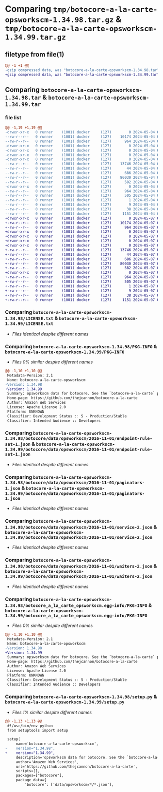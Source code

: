 # Comparing `tmp/botocore-a-la-carte-opsworkscm-1.34.98.tar.gz` & `tmp/botocore-a-la-carte-opsworkscm-1.34.99.tar.gz`

## filetype from file(1)

```diff
@@ -1 +1 @@
-gzip compressed data, was "botocore-a-la-carte-opsworkscm-1.34.98.tar", last modified: Sat May  4 01:01:38 2024, max compression
+gzip compressed data, was "botocore-a-la-carte-opsworkscm-1.34.99.tar", last modified: Tue May  7 01:02:40 2024, max compression
```

## Comparing `botocore-a-la-carte-opsworkscm-1.34.98.tar` & `botocore-a-la-carte-opsworkscm-1.34.99.tar`

### file list

```diff
@@ -1,19 +1,19 @@
-drwxr-xr-x   0 runner    (1001) docker     (127)        0 2024-05-04 01:01:38.538243 botocore-a-la-carte-opsworkscm-1.34.98/
--rw-r--r--   0 runner    (1001) docker     (127)    10174 2024-05-04 01:01:38.000000 botocore-a-la-carte-opsworkscm-1.34.98/LICENSE.txt
--rw-r--r--   0 runner    (1001) docker     (127)      964 2024-05-04 01:01:38.538243 botocore-a-la-carte-opsworkscm-1.34.98/PKG-INFO
-drwxr-xr-x   0 runner    (1001) docker     (127)        0 2024-05-04 01:01:38.534243 botocore-a-la-carte-opsworkscm-1.34.98/botocore/
-drwxr-xr-x   0 runner    (1001) docker     (127)        0 2024-05-04 01:01:38.534243 botocore-a-la-carte-opsworkscm-1.34.98/botocore/data/
-drwxr-xr-x   0 runner    (1001) docker     (127)        0 2024-05-04 01:01:38.534243 botocore-a-la-carte-opsworkscm-1.34.98/botocore/data/opsworkscm/
-drwxr-xr-x   0 runner    (1001) docker     (127)        0 2024-05-04 01:01:38.538243 botocore-a-la-carte-opsworkscm-1.34.98/botocore/data/opsworkscm/2016-11-01/
--rw-r--r--   0 runner    (1001) docker     (127)    13746 2024-05-04 01:01:11.000000 botocore-a-la-carte-opsworkscm-1.34.98/botocore/data/opsworkscm/2016-11-01/endpoint-rule-set-1.json
--rw-r--r--   0 runner    (1001) docker     (127)       44 2024-05-04 01:01:11.000000 botocore-a-la-carte-opsworkscm-1.34.98/botocore/data/opsworkscm/2016-11-01/examples-1.json
--rw-r--r--   0 runner    (1001) docker     (127)      686 2024-05-04 01:01:11.000000 botocore-a-la-carte-opsworkscm-1.34.98/botocore/data/opsworkscm/2016-11-01/paginators-1.json
--rw-r--r--   0 runner    (1001) docker     (127)    80030 2024-05-04 01:01:11.000000 botocore-a-la-carte-opsworkscm-1.34.98/botocore/data/opsworkscm/2016-11-01/service-2.json
--rw-r--r--   0 runner    (1001) docker     (127)      582 2024-05-04 01:01:11.000000 botocore-a-la-carte-opsworkscm-1.34.98/botocore/data/opsworkscm/2016-11-01/waiters-2.json
-drwxr-xr-x   0 runner    (1001) docker     (127)        0 2024-05-04 01:01:38.538243 botocore-a-la-carte-opsworkscm-1.34.98/botocore_a_la_carte_opsworkscm.egg-info/
--rw-r--r--   0 runner    (1001) docker     (127)      964 2024-05-04 01:01:38.000000 botocore-a-la-carte-opsworkscm-1.34.98/botocore_a_la_carte_opsworkscm.egg-info/PKG-INFO
--rw-r--r--   0 runner    (1001) docker     (127)      505 2024-05-04 01:01:38.000000 botocore-a-la-carte-opsworkscm-1.34.98/botocore_a_la_carte_opsworkscm.egg-info/SOURCES.txt
--rw-r--r--   0 runner    (1001) docker     (127)        1 2024-05-04 01:01:38.000000 botocore-a-la-carte-opsworkscm-1.34.98/botocore_a_la_carte_opsworkscm.egg-info/dependency_links.txt
--rw-r--r--   0 runner    (1001) docker     (127)        9 2024-05-04 01:01:38.000000 botocore-a-la-carte-opsworkscm-1.34.98/botocore_a_la_carte_opsworkscm.egg-info/top_level.txt
--rw-r--r--   0 runner    (1001) docker     (127)       38 2024-05-04 01:01:38.538243 botocore-a-la-carte-opsworkscm-1.34.98/setup.cfg
--rw-r--r--   0 runner    (1001) docker     (127)     1151 2024-05-04 01:01:38.000000 botocore-a-la-carte-opsworkscm-1.34.98/setup.py
+drwxr-xr-x   0 runner    (1001) docker     (127)        0 2024-05-07 01:02:40.592096 botocore-a-la-carte-opsworkscm-1.34.99/
+-rw-r--r--   0 runner    (1001) docker     (127)    10174 2024-05-07 01:02:40.000000 botocore-a-la-carte-opsworkscm-1.34.99/LICENSE.txt
+-rw-r--r--   0 runner    (1001) docker     (127)      964 2024-05-07 01:02:40.592096 botocore-a-la-carte-opsworkscm-1.34.99/PKG-INFO
+drwxr-xr-x   0 runner    (1001) docker     (127)        0 2024-05-07 01:02:40.592096 botocore-a-la-carte-opsworkscm-1.34.99/botocore/
+drwxr-xr-x   0 runner    (1001) docker     (127)        0 2024-05-07 01:02:40.592096 botocore-a-la-carte-opsworkscm-1.34.99/botocore/data/
+drwxr-xr-x   0 runner    (1001) docker     (127)        0 2024-05-07 01:02:40.592096 botocore-a-la-carte-opsworkscm-1.34.99/botocore/data/opsworkscm/
+drwxr-xr-x   0 runner    (1001) docker     (127)        0 2024-05-07 01:02:40.592096 botocore-a-la-carte-opsworkscm-1.34.99/botocore/data/opsworkscm/2016-11-01/
+-rw-r--r--   0 runner    (1001) docker     (127)    13746 2024-05-07 01:02:11.000000 botocore-a-la-carte-opsworkscm-1.34.99/botocore/data/opsworkscm/2016-11-01/endpoint-rule-set-1.json
+-rw-r--r--   0 runner    (1001) docker     (127)       44 2024-05-07 01:02:11.000000 botocore-a-la-carte-opsworkscm-1.34.99/botocore/data/opsworkscm/2016-11-01/examples-1.json
+-rw-r--r--   0 runner    (1001) docker     (127)      686 2024-05-07 01:02:11.000000 botocore-a-la-carte-opsworkscm-1.34.99/botocore/data/opsworkscm/2016-11-01/paginators-1.json
+-rw-r--r--   0 runner    (1001) docker     (127)    80030 2024-05-07 01:02:11.000000 botocore-a-la-carte-opsworkscm-1.34.99/botocore/data/opsworkscm/2016-11-01/service-2.json
+-rw-r--r--   0 runner    (1001) docker     (127)      582 2024-05-07 01:02:11.000000 botocore-a-la-carte-opsworkscm-1.34.99/botocore/data/opsworkscm/2016-11-01/waiters-2.json
+drwxr-xr-x   0 runner    (1001) docker     (127)        0 2024-05-07 01:02:40.592096 botocore-a-la-carte-opsworkscm-1.34.99/botocore_a_la_carte_opsworkscm.egg-info/
+-rw-r--r--   0 runner    (1001) docker     (127)      964 2024-05-07 01:02:40.000000 botocore-a-la-carte-opsworkscm-1.34.99/botocore_a_la_carte_opsworkscm.egg-info/PKG-INFO
+-rw-r--r--   0 runner    (1001) docker     (127)      505 2024-05-07 01:02:40.000000 botocore-a-la-carte-opsworkscm-1.34.99/botocore_a_la_carte_opsworkscm.egg-info/SOURCES.txt
+-rw-r--r--   0 runner    (1001) docker     (127)        1 2024-05-07 01:02:40.000000 botocore-a-la-carte-opsworkscm-1.34.99/botocore_a_la_carte_opsworkscm.egg-info/dependency_links.txt
+-rw-r--r--   0 runner    (1001) docker     (127)        9 2024-05-07 01:02:40.000000 botocore-a-la-carte-opsworkscm-1.34.99/botocore_a_la_carte_opsworkscm.egg-info/top_level.txt
+-rw-r--r--   0 runner    (1001) docker     (127)       38 2024-05-07 01:02:40.592096 botocore-a-la-carte-opsworkscm-1.34.99/setup.cfg
+-rw-r--r--   0 runner    (1001) docker     (127)     1151 2024-05-07 01:02:40.000000 botocore-a-la-carte-opsworkscm-1.34.99/setup.py
```

### Comparing `botocore-a-la-carte-opsworkscm-1.34.98/LICENSE.txt` & `botocore-a-la-carte-opsworkscm-1.34.99/LICENSE.txt`

 * *Files identical despite different names*

### Comparing `botocore-a-la-carte-opsworkscm-1.34.98/PKG-INFO` & `botocore-a-la-carte-opsworkscm-1.34.99/PKG-INFO`

 * *Files 0% similar despite different names*

```diff
@@ -1,10 +1,10 @@
 Metadata-Version: 2.1
 Name: botocore-a-la-carte-opsworkscm
-Version: 1.34.98
+Version: 1.34.99
 Summary: opsworkscm data for botocore. See the `botocore-a-la-carte` package for more info.
 Home-page: https://github.com/thejcannon/botocore-a-la-carte
 Author: Amazon Web Services
 License: Apache License 2.0
 Platform: UNKNOWN
 Classifier: Development Status :: 5 - Production/Stable
 Classifier: Intended Audience :: Developers
```

### Comparing `botocore-a-la-carte-opsworkscm-1.34.98/botocore/data/opsworkscm/2016-11-01/endpoint-rule-set-1.json` & `botocore-a-la-carte-opsworkscm-1.34.99/botocore/data/opsworkscm/2016-11-01/endpoint-rule-set-1.json`

 * *Files identical despite different names*

### Comparing `botocore-a-la-carte-opsworkscm-1.34.98/botocore/data/opsworkscm/2016-11-01/paginators-1.json` & `botocore-a-la-carte-opsworkscm-1.34.99/botocore/data/opsworkscm/2016-11-01/paginators-1.json`

 * *Files identical despite different names*

### Comparing `botocore-a-la-carte-opsworkscm-1.34.98/botocore/data/opsworkscm/2016-11-01/service-2.json` & `botocore-a-la-carte-opsworkscm-1.34.99/botocore/data/opsworkscm/2016-11-01/service-2.json`

 * *Files identical despite different names*

### Comparing `botocore-a-la-carte-opsworkscm-1.34.98/botocore/data/opsworkscm/2016-11-01/waiters-2.json` & `botocore-a-la-carte-opsworkscm-1.34.99/botocore/data/opsworkscm/2016-11-01/waiters-2.json`

 * *Files identical despite different names*

### Comparing `botocore-a-la-carte-opsworkscm-1.34.98/botocore_a_la_carte_opsworkscm.egg-info/PKG-INFO` & `botocore-a-la-carte-opsworkscm-1.34.99/botocore_a_la_carte_opsworkscm.egg-info/PKG-INFO`

 * *Files 0% similar despite different names*

```diff
@@ -1,10 +1,10 @@
 Metadata-Version: 2.1
 Name: botocore-a-la-carte-opsworkscm
-Version: 1.34.98
+Version: 1.34.99
 Summary: opsworkscm data for botocore. See the `botocore-a-la-carte` package for more info.
 Home-page: https://github.com/thejcannon/botocore-a-la-carte
 Author: Amazon Web Services
 License: Apache License 2.0
 Platform: UNKNOWN
 Classifier: Development Status :: 5 - Production/Stable
 Classifier: Intended Audience :: Developers
```

### Comparing `botocore-a-la-carte-opsworkscm-1.34.98/setup.py` & `botocore-a-la-carte-opsworkscm-1.34.99/setup.py`

 * *Files 1% similar despite different names*

```diff
@@ -1,13 +1,13 @@
 #!/usr/bin/env python
 from setuptools import setup
 
 setup(
     name='botocore-a-la-carte-opsworkscm',
-    version="1.34.98",
+    version="1.34.99",
     description='opsworkscm data for botocore. See the `botocore-a-la-carte` package for more info.',
     author='Amazon Web Services',
     url='https://github.com/thejcannon/botocore-a-la-carte',
     scripts=[],
     packages=["botocore"],
     package_data={
         'botocore': ['data/opsworkscm/*/*.json'],
```

